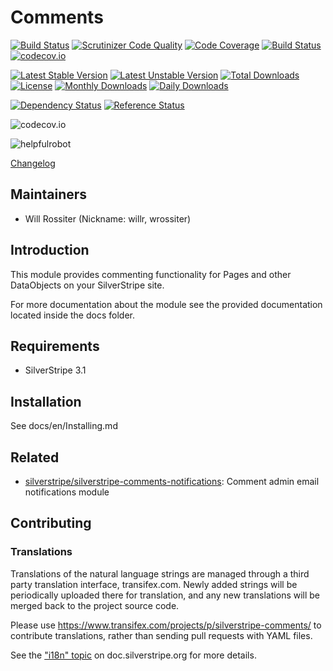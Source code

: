 # Comments
[![Build Status](https://travis-ci.org/silverstripe/silverstripe-comments.svg?branch=master)](https://travis-ci.org/silverstripe/silverstripe-comments)
[![Scrutinizer Code Quality](https://scrutinizer-ci.com/g/silverstripe/silverstripe-comments/badges/quality-score.png?b=master)](https://scrutinizer-ci.com/g/silverstripe/silverstripe-comments/?branch=master)
[![Code Coverage](https://scrutinizer-ci.com/g/silverstripe/silverstripe-comments/badges/coverage.png?b=master)](https://scrutinizer-ci.com/g/silverstripe/silverstripe-comments/?branch=master)
[![Build Status](https://scrutinizer-ci.com/g/silverstripe/silverstripe-comments/badges/build.png?b=master)](https://scrutinizer-ci.com/g/silverstripe/silverstripe-comments/build-status/master)
[![codecov.io](https://codecov.io/github/silverstripe/silverstripe-comments/coverage.svg?branch=master)](https://codecov.io/github/silverstripe/silverstripe-comments?branch=master)

[![Latest Stable Version](https://poser.pugx.org/silverstripe/comments/version)](https://packagist.org/packages/silverstripe/comments)
[![Latest Unstable Version](https://poser.pugx.org/silverstripe/comments/v/unstable)](//packagist.org/packages/silverstripe/comments)
[![Total Downloads](https://poser.pugx.org/silverstripe/comments/downloads)](https://packagist.org/packages/silverstripe/comments)
[![License](https://poser.pugx.org/silverstripe/comments/license)](https://packagist.org/packages/silverstripe/comments)
[![Monthly Downloads](https://poser.pugx.org/silverstripe/comments/d/monthly)](https://packagist.org/packages/silverstripe/comments)
[![Daily Downloads](https://poser.pugx.org/silverstripe/comments/d/daily)](https://packagist.org/packages/silverstripe/comments)

[![Dependency Status](https://www.versioneye.com/php/silverstripe:comments/badge.svg)](https://www.versioneye.com/php/silverstripe:comments)
[![Reference Status](https://www.versioneye.com/php/silverstripe:comments/reference_badge.svg?style=flat)](https://www.versioneye.com/php/silverstripe:comments/references)

![codecov.io](https://codecov.io/github/silverstripe/silverstripe-comments/branch.svg?branch=master)

![helpfulrobot](https://helpfulrobot.io/silverstripe/comments/badge)

[Changelog](CHANGELOG.md)

## Maintainers

 * Will Rossiter (Nickname: willr, wrossiter)
  <will at silverstripe dot com>

## Introduction

This module provides commenting functionality for Pages and other DataObjects
on your SilverStripe site.

For more documentation about the module see the provided documentation located
inside the docs folder.

## Requirements

 * SilverStripe 3.1

## Installation

See docs/en/Installing.md

## Related

 * [silverstripe/silverstripe-comments-notifications](https://github.com/silverstripe/silverstripe-comments-notifications): Comment admin email notifications module

## Contributing

### Translations

Translations of the natural language strings are managed through a
third party translation interface, transifex.com.
Newly added strings will be periodically uploaded there for translation,
and any new translations will be merged back to the project source code.

Please use https://www.transifex.com/projects/p/silverstripe-comments/ to contribute translations,
rather than sending pull requests with YAML files.

See the ["i18n" topic](http://doc.silverstripe.org/framework/en/trunk/topics/i18n) on doc.silverstripe.org for more details.
